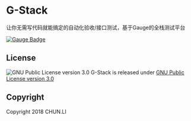 # G-Stack
让你无需写代码就能搞定的自动化验收/接口测试，基于Gauge的全栈测试平台

[![Gauge Badge](https://gauge.org/Gauge_Badge.svg)](https://gauge.org)

## License

![GNU Public License version 3.0](http://www.gnu.org/graphics/gplv3-127x51.png)
G-Stack is released under [GNU Public License version 3.0](http://www.gnu.org/licenses/gpl-3.0.txt)

## Copyright

Copyright 2018 CHUN.LI
